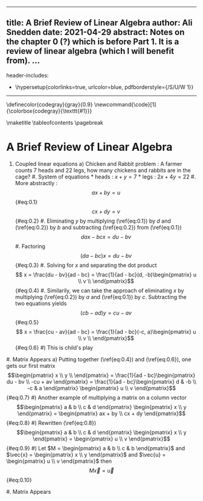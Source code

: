 <!--
Compile :
    pandoc -f markdown notes/some_file.md --filter pandoc-crossref -t latex -o some_file.pdf

--
Notes:
    1. http://lierdakil.github.io/pandoc-crossref/
    
-->


<!--
    YAML section
-->
---
title: A Brief Review of Linear Algebra
author: Ali Snedden
date: 2021-04-29
abstract: Notes on the chapter 0 (?) which is before Part 1. It is a review of linear algebra (which I will benefit from).
...
---
header-includes:
  - \hypersetup{colorlinks=true,
            urlcolor=blue,
            pdfborderstyle={/S/U/W 1}}
---
\definecolor{codegray}{gray}{0.9}
\newcommand{\code}[1]{\colorbox{codegray}{\texttt{#1}}}

\maketitle
\tableofcontents
\pagebreak

A Brief Review of Linear Algebra
====================
1. Coupled linear equations
    a) Chicken and Rabbit problem : A farmer counts 7 heads and 22 legs, how many chickens
       and rabbits are in the cage?
        #. System of equations
            * heads : $x + y = 7$
            * legs  : $2x + 4y = 22$
        #. More abstractly : 
            $$ ax + by = u$$            {#eq:0.1}
            $$ cx + dy = v$$            {#eq:0.2}
        #. Eliminating $y$ by multiplying (\ref{eq:0.1}) by $d$ and (\ref{eq:0.2}) by
           $b$ and subtracting (\ref{eq:0.2}) from (\ref{eq:0.1})
            $$ dax - bcx = du - bv $$
        #. Factoring 
            $$ (da - bc)x = du - bv $$  {#eq:0.3} 
        #. Solving for $x$ and separating the dot product 
            $$ x = \frac{du - bv}{ad - bc} = \frac{1}{ad - bc}(d, -b)\begin{pmatrix} u \\ v \\ 
               \end{pmatrix}$$          {#eq:0.4} 
        #. Similarily, we can take the approach of eliminating $x$ by multiplying 
           (\ref{eq:0.2}) by $a$ and (\ref{eq:0.1})  by $c$. Subtracting the two equations
           yields 
           $$ (cb - ad)y = cu -av$$     {#eq:0.5}
           $$ x = \frac{cu - av}{ad - bc} = \frac{1}{ad - bc}(-c, a)\begin{pmatrix} u \\ v \\ 
              \end{pmatrix}$$ {#eq:0.6} 
    #) This is child's play

#. Matrix Appears
    a) Putting together (\ref{eq:0.4}) and (\ref{eq:0.6}), one gets our first matrix
       $$\begin{pmatrix} x \\ y \\ \end{pmatrix} =
         \frac{1}{ad - bc}\begin{pmatrix} du - bv \\ -cu + av \end{pmatrix} =
         \frac{1}{ad - bc}\begin{pmatrix} d & -b \\ -c & a \end{pmatrix} \begin{pmatrix} u \\ v \end{pmatrix}$$ {#eq:0.7}
    #) Another example of multiplying a matrix on a column vector
       $$\begin{pmatrix} a & b \\ c & d \end{pmatrix} \begin{pmatrix} x \\ y \end{pmatrix} =
        \begin{pmatrix} ax + by \\ cx + dy \end{pmatrix}$$ {#eq:0.8}
    #) Rewritten (\ref{eq:0.8})
       $$\begin{pmatrix} a & b \\ c & d \end{pmatrix} \begin{pmatrix} x \\ y \end{pmatrix} =
        \begin{pmatrix} u \\ v \end{pmatrix}$$ {#eq:0.9}
    #) Let $M = \begin{pmatrix} a & b  \\ c & b  \end{pmatrix}$ and
       $\vec{x} = \begin{pmatrix} x \\ y \end{pmatrix}$ and 
       $\vec{u} = \begin{pmatrix} u \\ v \end{pmatrix}$ then
        $$ M \vec{x} = \vec{u}$$ {#eq:0.10}

#. Matrix Appears
